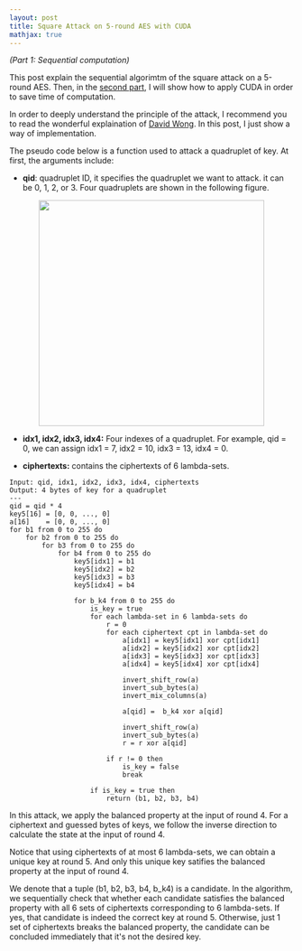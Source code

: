 ```yaml
---
layout: post
title: Square Attack on 5-round AES with CUDA
mathjax: true
---
```

*(Part 1: Sequential computation)*

This post explain the sequential algorimtm of the square attack on a 5-round AES. Then, in the [second part](https://nvietsang.github.io/Attack-5-round-AES-with-CUDA-p2), I will show how to apply CUDA in order to save time of computation.

In order to deeply understand the principle of the attack, I recommend you to read the wonderful explaination of [David Wong](https://www.davidwong.fr/blockbreakers/square_4_attack5rounds.html). In this post, I just show a way of implementation.

The pseudo code below is a function used to attack a quadruplet of key. At first, the arguments include:
- **qid**: quadruplet ID, it specifies the quadruplet we want to attack. it can be 0, 1, 2, or 3. Four quadruplets are shown in the following figure.

<p align="center"><img src="{{ site.baseurl }}/figures/2021-01-13-quadruplets.png" style="width: 400px;"/></p>

- **idx1, idx2, idx3, idx4:** Four indexes of a quadruplet. For example, qid = 0, we can assign idx1 = 7, idx2 = 10, idx3 = 13, idx4 = 0.

- **ciphertexts:** contains the ciphertexts of 6 lambda-sets.
```
Input: qid, idx1, idx2, idx3, idx4, ciphertexts
Output: 4 bytes of key for a quadruplet
---
qid = qid * 4
key5[16] = [0, 0, ..., 0]
a[16]    = [0, 0, ..., 0]
for b1 from 0 to 255 do
    for b2 from 0 to 255 do
        for b3 from 0 to 255 do
            for b4 from 0 to 255 do
                key5[idx1] = b1
                key5[idx2] = b2
                key5[idx3] = b3
                key5[idx4] = b4

                for b_k4 from 0 to 255 do
                    is_key = true
                    for each lambda-set in 6 lambda-sets do
                        r = 0
                        for each ciphertext cpt in lambda-set do
                            a[idx1] = key5[idx1] xor cpt[idx1]  
                            a[idx2] = key5[idx2] xor cpt[idx2]  
                            a[idx3] = key5[idx3] xor cpt[idx3]  
                            a[idx4] = key5[idx4] xor cpt[idx4]

                            invert_shift_row(a)
                            invert_sub_bytes(a)
                            invert_mix_columns(a)

                            a[qid] =  b_k4 xor a[qid]

                            invert_shift_row(a)
                            invert_sub_bytes(a)
                            r = r xor a[qid]

                        if r != 0 then
                            is_key = false
                            break
                    
                    if is_key = true then
                        return (b1, b2, b3, b4)                            
```

In this attack, we apply the balanced property at the input of round 4. For a ciphertext and guessed bytes of keys, we follow the inverse direction to calculate the state at the input of round 4.

Notice that using ciphertexts of at most 6 lambda-sets, we can obtain a unique key at round 5. And only this unique key satifies the balanced property at the input of round 4.

We denote that a tuple (b1, b2, b3, b4, b_k4) is a candidate. In the algorithm, we sequentially check that whether each candidate satisfies the balanced property with all 6 sets of ciphertexts corresponding to 6 lambda-sets. If yes, that candidate is indeed the correct key at round 5. Otherwise, just 1 set of ciphertexts breaks the balanced property, the candidate can be concluded immediately that it's not the desired key.
